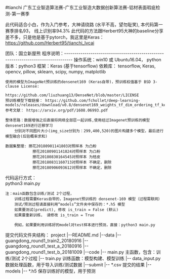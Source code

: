 #tianchi
广东工业智造算法赛-广东工业智造大数据创新算法赛-铝材表面瑕疵检测-第一赛季

此代码适合小白，作为入门参考，大神请绕路 (水平不高，望勿耻笑), 本代码第一赛季排名93， 线上识别率94.3%
此代码的方法跟Herbert95大神的baseline分享差不多，只是他是基于pytorch，我这里是Keras： https://github.com/Herbert95/tianchi_lvcai 


团队：国立新屋熊
程序说明：----------------------------------------------------------------------------------
    操作系统：win10 或 Ubuntu16.04，
    python版本：python3
    框架：Keras (基于tensorflow)
    依赖库： tensorflow, Keras, opencv, pillow, sklearn, scipy, numpy, matplotlib
    
    使用的模型为ImageNet预训练的densenet169 (Keras自带)，预训练权值基于 BSD 3-clause License:
                                 https://github.com/liuzhuang13/DenseNet/blob/master/LICENSE
    预训练模型下载链接： https://github.com/fchollet/deep-learning-models/releases/download/v0.8/densenet169_weights_tf_dim_ordering_tf_kernels_notop.h5'
    参考文献： https://arxiv.org/pdf/1608.06993.pdf
  
    整体思路：数据增强之后直接将网络全部层一起训练,使用经过Imagenet预训练的模型densenet169进行迁移学习
        分别对不同图片大小(img_size分别为：299,400,520)的图片构建多个模型，最后进行模型融合(后验概率求和)
    
    数据集整理: 擦花20180901141803对照样本 为凸粉
                擦花20180901141824对照样本 为凸粉
                擦花20180830164545对照样本 为桔皮                
                擦花20180831160713对照样本 不确定，删除
                擦花20180906093612对照样本 不确定，删除

    
代码运行方式：    
    python3 main.py

    注：main函数包含训练/测试 2个过程，
        训练过程需要Keras自带的，Imagenet预训练的 densenet-169 模型（过程需联网）
        测试/预测过程请直接利用“models”文件夹中保存的：*.h5 模型
        如果要测试(predict), 修改 is_train = False (默认)
        如果要重新训练， 请修改 is_train = True
        
        例如，如果要利用训练好的model对test样本进行预测，直接：python3 main.py
  
  

提交代码文件夹结构：
    project
    |--README.md
    |--data
        |-- guangdong_round1_train2_20180916
        |-- guangdong_round1_test_a_20180916
        |-- guangdong_round1_test_b_20181009
    |--code
        |-- main.py  主函数，包含：训练/测试 2个过程
        |-- train.py  训练函数：模型构建、模型训练
        |-- data_input.py  数据处理函数，用于导入训练/测试数据
    |--submit
        |-- *.csv  提交的结果
    |--models
        |-- *.h5  保存训练好的模型，用于预测


